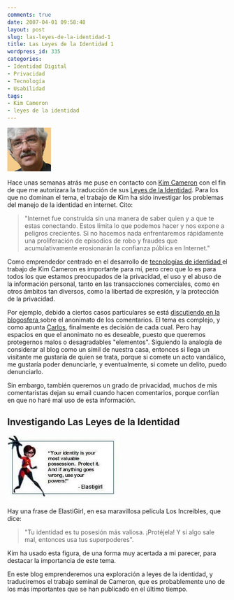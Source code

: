 ```yaml
---
comments: true
date: 2007-04-01 09:58:48
layout: post
slug: las-leyes-de-la-identidad-1
title: Las Leyes de la Identidad 1
wordpress_id: 335
categories:
- Identidad Digital
- Privacidad
- Tecnología
- Usabilidad
tags:
- Kim Cameron
- leyes de la identidad
---
```


![](cameron-orange.jpg)

Hace unas semanas atrás me puse en contacto con [Kim Cameron](http://www.identityblog.com/?page_id=360) con el fin de que me autorizara la traducción de sus [Leyes de la Identidad](http://www.identityblog.com/?page_id=354). Para los que no dominan el tema, el trabajo de Kim ha sido investigar los problemas del manejo de la identidad en internet. Cito:

> "Internet fue construida sin una manera de saber quien y a que te estas conectando. Estos límita lo que podemos hacer y nos expone a peligros crecientes. Si no hacemos nada enfrentaremos rápidamente una proliferación de episodios de robo y fraudes que acumulativamente erosionarán la confianza pública en Internet."

Como emprendedor centrado en el desarrollo de [tecnologías de identidad ](http://www.biokey.cl/) el trabajo de Kim Cameron es importante para mí, pero creo que lo es para todos los que estamos preocupados de la privacidad, el uso y el abuso de la información personal, tanto en las transacciones comerciales, como en otros ámbitos tan diversos, como la libertad de expresión, y la protección de la privacidad.

Por ejemplo, debido a ciertos casos particulares se está [discutiendo en la blogosfera ](http://eldiabloenlosdetalles.net/2007/04/01/moderacion-de-comentarios-en-blogs/)sobre el anonimato de los comentarios. El tema es complejo, y como apunta [Carlos](http://eldiabloenlosdetalles.net/), finalmente es decisión de cada cual. Pero hay espacios en que el anonimato no es deseable, puesto que queremos protegernos malos o desagradables "elementos". Siguiendo la analogía de considerar al blog como un símil de nuestra casa, entonces si llega un visitante me gustaría de quien se trata, porque si comete un acto vandálico, me gustaría poder denunciarle, y eventualmente, si comete un delito, puedo denunciarlo.

Sin embargo, también queremos un grado de privacidad, muchos de mis comentaristas dejan su email cuando hacen comentarios, porque confían en que no haré mal uso de esta información.


## Investigando Las Leyes de la Identidad


![](elastigirl.jpg)

Hay una frase de ElastiGirl, en esa maravillosa película Los Increibles, que dice:


> "Tu identidad es tu posesión más valiosa. ¡Protéjela! Y si algo sale mal, entonces usa tus superpoderes".


Kim ha usado esta figura, de una forma muy acertada a mi parecer, para destacar la importancia de este tema.


En este blog emprenderemos una exploración a leyes de la identidad, y traduciremos el trabajo seminal de Cameron, que es probablemente uno de los más importantes que se han publicado en el último tiempo.



